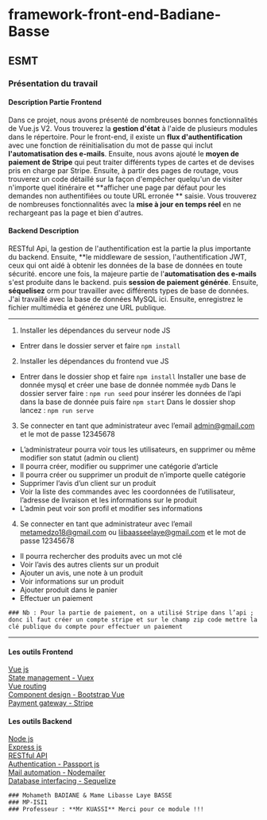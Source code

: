 # framework-front-end-Badiane-Basse

## ESMT

### Présentation du travail
#### Description Partie Frontend
Dans ce projet, nous avons présenté de nombreuses bonnes fonctionnalités de Vue.js V2. Vous trouverez la **gestion d'état** à l'aide de plusieurs modules dans le répertoire. Pour le front-end, il existe un **flux d'authentification** avec une fonction de réinitialisation du mot de passe qui inclut **l'automatisation des e-mails**. Ensuite, nous avons ajouté le **moyen de paiement de Stripe** qui peut traiter différents types de cartes et de devises pris en charge par Stripe. Ensuite, à partir des pages de routage, vous trouverez un code détaillé sur la façon d'empêcher quelqu'un de visiter n'importe quel itinéraire et **afficher une page par défaut pour les demandes non authentifiées ou toute URL erronée ** saisie. Vous trouverez de nombreuses fonctionnalités avec la **mise à jour en temps réel** en ne rechargeant pas la page et bien d'autres. 
#### Backend Description
RESTful Api, la gestion de l'authentification est la partie la plus importante du backend. Ensuite, **le middleware de session, l'authentification JWT, ceux qui ont aidé à obtenir les données de la base de données en toute sécurité. encore une fois, la majeure partie de l'**automatisation des e-mails** s'est produite dans le backend. puis **session de paiement générée**. Ensuite, **séquelisez** orm pour travailler avec différents types de base de données. J'ai travaillé avec la base de données MySQL ici. Ensuite, enregistrez le fichier multimédia  et générez une URL publique. 

----------------------------------------------------------------------
1. Installer les dépendances du serveur node JS
* Entrer dans le dossier server et faire `npm install`
2. Installer les dépendances du frontend vue JS
* Entrer dans le dossier shop et faire `npm install`
Installer une base de donnée mysql et créer une base de donnée nommée `mydb`
Dans le dossier server faire : `npm run seed` pour insérer les données de l’api dans la base de donnée puis  faire `npm start`
 Dans le dossier shop lancez : `npm run serve`


3. Se connecter en tant que administrateur avec l’email admin@gmail.com et le mot de passe 12345678 
*	L’administrateur pourra voir tous les utilisateurs, en supprimer ou même modifier son statut (admin ou client)
*	Il pourra créer, modifier ou supprimer une catégorie d’article
*	Il pourra créer ou supprimer un produit de n’importe quelle catégorie
*	Supprimer l’avis d’un client sur un produit
*	Voir la liste des commandes avec les coordonnées de l’utilisateur, l’adresse de livraison et les informations sur le produit
*	L’admin peut voir son profil et modifier ses informations 

4. Se connecter en tant que administrateur avec l’email metamedzo18@gmail.com  ou liibaasseelaye@gmail.com  et le mot de passe 12345678
*	Il pourra rechercher des produits avec un mot clé 
*	Voir l’avis des autres clients sur un produit
*	Ajouter un avis, une note à un produit
*	Voir informations sur un produit
*	Ajouter produit dans le panier
*	Effectuer un paiement 

`### Nb : Pour la partie de paiement, on a utilisé Stripe dans l’api ; donc il faut créer un compte stripe et sur le champ zip code mettre la clé publique du compte pour effectuer un paiement `

----------------------------------------------------------------------

#### Les outils Frontend
[Vue js](https://vuejs.org/)\
[State management - Vuex](https://vuex.vuejs.org/)\
[Vue routing](https://vuejs.org/v2/guide/routing.html)\
[Component design - Bootstrap Vue](https://bootstrap-vue.org/)\
[Payment gateway - Stripe](https://stripe.com/)
#### Les outils Backend
[Node js](https://nodejs.org/en/)\
[Express js](http://expressjs.com/)\
[RESTful API](https://en.wikipedia.org/wiki/Representational_state_transfer)\
[Authentication - Passport js](http://www.passportjs.org/)\
[Mail automation - Nodemailer](https://nodemailer.com/about/)\
[Database interfacing - Sequelize](https://sequelize.org/)


 ```
 ### Mohameth BADIANE & Mame Libasse Laye BASSE 
 ### MP-ISI1 
 ### Professeur : **Mr KUASSI** Merci pour ce module !!! 
 
 ```
